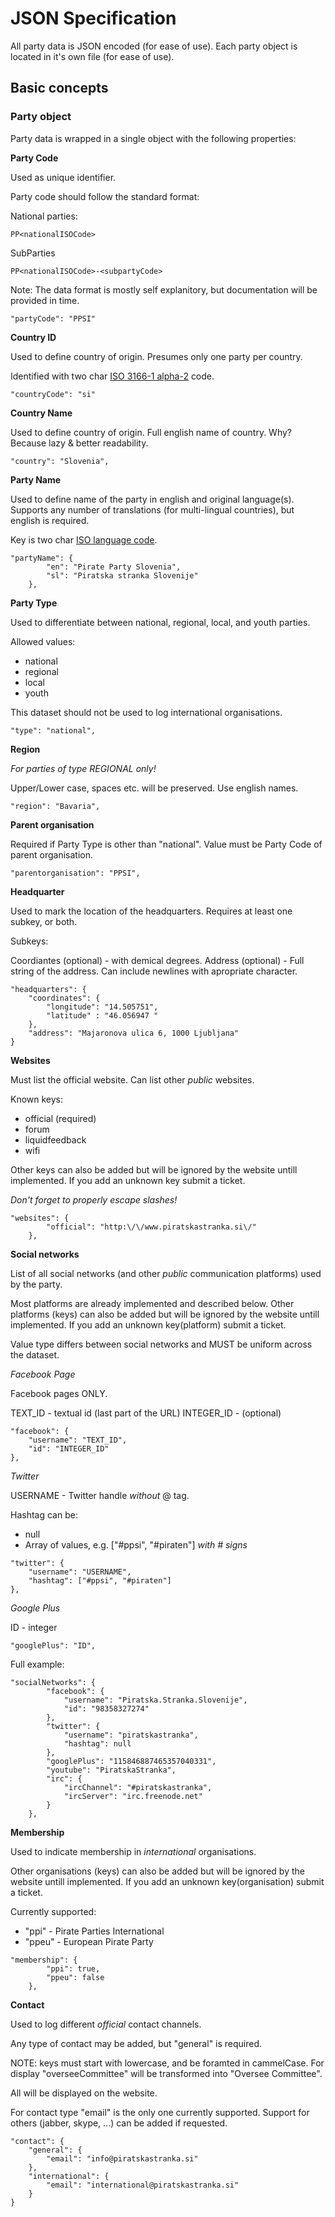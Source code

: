 # JSON Specification

All party data is JSON encoded (for ease of use). Each party object is located in it's own file (for ease of use).

## Basic concepts

### Party object

Party data is wrapped in a single object with the following properties:

**Party Code** 

Used as unique identifier.

Party code should follow the standard format:

National parties:

`PP<nationalISOCode>`

SubParties

`PP<nationalISOCode>-<subpartyCode>`

Note: The data format is mostly self explanitory, but documentation will be provided in time.

```
"partyCode": "PPSI"
```

**Country ID**

Used to define country of origin. Presumes only one party per country.

Identified with two char [ISO 3166-1 alpha-2](https://en.wikipedia.org/wiki/ISO_3166-1_alpha-2) code. 

```
"countryCode": "si"
```

**Country Name** 

Used to define country of origin. Full english name of country.
Why? Because lazy & better readability.

```
"country": "Slovenia",
```

**Party Name** 

Used to define name of the party in english and original language(s). Supports any number of translations (for multi-lingual countries), but english is required.

Key is two char [ISO language code](https://en.wikipedia.org/wiki/List_of_ISO_639-1_codes).
```
"partyName": {
        "en": "Pirate Party Slovenia",
        "sl": "Piratska stranka Slovenije"
    },
```

**Party Type** 

Used to differentiate between national, regional, local, and youth parties.

Allowed values:
* national
* regional
* local
* youth

This dataset should not be used to log international organisations. 

```
"type": "national",
```

**Region**

*For parties of _type_ REGIONAL only!*

Upper/Lower case, spaces etc. will be preserved. Use english names.

```
"region": "Bavaria",
```

**Parent organisation** 

Required if Party Type is other than "national". Value must be Party Code of parent organisation.

```
"parentorganisation": "PPSI",
```

**Headquarter**

Used to mark the location of the headquarters. Requires at least one subkey, or both.

Subkeys:

Coordiantes (optional) - with demical degrees.
Address (optional) - Full string of the address. Can include newlines with apropriate character.

```
"headquarters": {
    "coordinates": {
        "longitude": "14.505751",
        "latitude" : "46.056947 "
    },
    "address": "Majaronova ulica 6, 1000 Ljubljana"
}
```

**Websites** 

Must list the official website. Can list other *public* websites.

Known keys:
* official (required)
* forum
* liquidfeedback
* wifi

Other keys can also be added but will be ignored by the website untill implemented. If you add an unknown key submit a ticket.

*Don't forget to properly escape slashes!*

```
"websites": {
        "official": "http:\/\/www.piratskastranka.si\/"
    },
```

**Social networks** 

List of all social networks (and other *public* communication platforms) used by the party. 

Most platforms are already implemented and described below. Other platforms (keys) can also be added but will be ignored by the website untill implemented. If you add an unknown key(platform) submit a ticket.

Value type differs between social networks and MUST be uniform across the dataset.

*Facebook Page*

Facebook pages ONLY.

TEXT_ID - textual id (last part of the URL)
INTEGER_ID - (optional) 
```
"facebook": {
    "username": "TEXT_ID",
    "id": "INTEGER_ID"
},
```

*Twitter*

USERNAME - Twitter handle *without* @ tag.

Hashtag can be:
* null
* Array of values, e.g. ["#ppsi", "#piraten"] *with # signs*

```
"twitter": {
    "username": "USERNAME",
    "hashtag": ["#ppsi", "#piraten"]
},
```

*Google Plus*

ID - integer 

```
"googlePlus": "ID",
```
Full example:

```
"socialNetworks": {
        "facebook": {
            "username": "Piratska.Stranka.Slovenije",
            "id": "98358327274"
        },
        "twitter": {
            "username": "piratskastranka",
            "hashtag": null
        },
        "googlePlus": "115846887465357040331",
        "youtube": "PiratskaStranka",
        "irc": {
            "ircChannel": "#piratskastranka",
            "ircServer": "irc.freenode.net"
        }
    },
```

**Membership**

Used to indicate membership in *international* organisations.

Other organisations (keys) can also be added but will be ignored by the website untill implemented. If you add an unknown key(organisation) submit a ticket.

Currently supported:

* "ppi" - Pirate Parties International
* "ppeu" - European Pirate Party

```
"membership": {
        "ppi": true,
        "ppeu": false
    },
```

**Contact**

Used to log different *official* contact channels.

Any type of contact may be added, but "general" is required.

NOTE: keys must start with lowercase, and be foramted in cammelCase. For display "overseeCommittee" will be transformed into "Oversee Committee".

All will be displayed on the website.

For contact type "email" is the only one currently supported. Support for others (jabber, skype, ...) can be added if requested.

```
"contact": {
    "general": {
        "email": "info@piratskastranka.si"
    },
    "international": {
        "email": "international@piratskastranka.si"
    }
}
```
